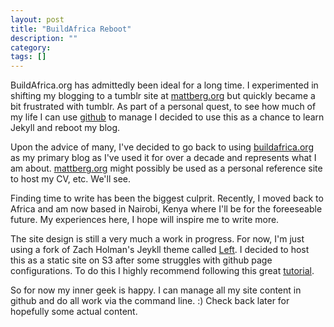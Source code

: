 ```yaml
---
layout: post
title: "BuildAfrica Reboot"
description: ""
category: 
tags: []
---
```

BuildAfrica.org has admittedly been ideal for a long time.  I experimented in shifting my blogging to a tumblr site at [mattberg.org](http://mattberg.org) but quickly became a bit frustrated with tumblr. As part of a personal quest, to see how much of my life I can use [github](http://github.com/mberg) to manage I decided to use this as a chance to learn Jekyll and reboot my blog.

Upon the advice of many, I've decided to go back to using [buildafrica.org](http://buildafrica.org) as my primary blog as I've used it for over a decade and represents what I am about.  [mattberg.org](http://mattberg.org) might possibly be used as a personal reference site to host my CV, etc.  We'll see.

Finding time to write has been the biggest culprit.  Recently, I moved back to Africa and am now based in Nairobi, Kenya where I'll be for the foreeseable future.  My experiences here, I hope will inspire me to write more.

The site design is still a very much a work in progress. For now, I'm just using a fork of Zach Holman's Jeykll theme called [Left](https://github.com/holman/left). I decided to host this as a static site on S3 after some struggles with github page configurations.  To do this I highly recommend following this great [tutorial](http://vvv.tobiassjosten.net/development/jekyll-blog-on-amazon-s3-and-cloudfront/).

So for now my inner geek is happy. I can manage all my site content in github and do all work via the command line. :)  Check back later for hopefully some actual content.

 



